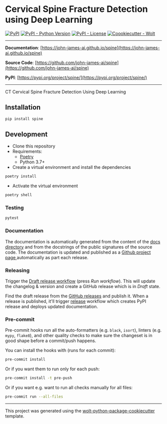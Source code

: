 # Cervical Spine Fracture Detection using Deep Learning

[![PyPI](https://img.shields.io/pypi/v/spine?style=flat-square)](https://pypi.python.org/pypi/spine/)
[![PyPI - Python Version](https://img.shields.io/pypi/pyversions/spine?style=flat-square)](https://pypi.python.org/pypi/spine/)
[![PyPI - License](https://img.shields.io/pypi/l/spine?style=flat-square)](https://pypi.python.org/pypi/spine/)
[![Coookiecutter - Wolt](https://img.shields.io/badge/cookiecutter-Wolt-00c2e8?style=flat-square&logo=cookiecutter&logoColor=D4AA00&link=https://github.com/woltapp/wolt-python-package-cookiecutter)](https://github.com/woltapp/wolt-python-package-cookiecutter)


---

**Documentation**: [https://john-james-ai.github.io/spine](https://john-james-ai.github.io/spine)

**Source Code**: [https://github.com/john-james-ai/spine](https://github.com/john-james-ai/spine)

**PyPI**: [https://pypi.org/project/spine/](https://pypi.org/project/spine/)

---

CT Cervical Spine Fracture Detection Using Deep Learning

## Installation

```sh
pip install spine
```

## Development

* Clone this repository
* Requirements:
  * [Poetry](https://python-poetry.org/)
  * Python 3.7+
* Create a virtual environment and install the dependencies

```sh
poetry install
```

* Activate the virtual environment

```sh
poetry shell
```

### Testing

```sh
pytest
```

### Documentation

The documentation is automatically generated from the content of the [docs directory](./docs) and from the docstrings
 of the public signatures of the source code. The documentation is updated and published as a [Github project page
 ](https://pages.github.com/) automatically as part each release.

### Releasing

Trigger the [Draft release workflow](https://github.com/john-james-ai/spine/actions/workflows/draft_release.yml)
(press _Run workflow_). This will update the changelog & version and create a GitHub release which is in _Draft_ state.

Find the draft release from the
[GitHub releases](https://github.com/john-james-ai/spine/releases) and publish it. When
 a release is published, it'll trigger [release](https://github.com/john-james-ai/spine/blob/master/.github/workflows/release.yml) workflow which creates PyPI
 release and deploys updated documentation.

### Pre-commit

Pre-commit hooks run all the auto-formatters (e.g. `black`, `isort`), linters (e.g. `mypy`, `flake8`), and other quality
 checks to make sure the changeset is in good shape before a commit/push happens.

You can install the hooks with (runs for each commit):

```sh
pre-commit install
```

Or if you want them to run only for each push:

```sh
pre-commit install -t pre-push
```

Or if you want e.g. want to run all checks manually for all files:

```sh
pre-commit run --all-files
```

---

This project was generated using the [wolt-python-package-cookiecutter](https://github.com/woltapp/wolt-python-package-cookiecutter) template.

